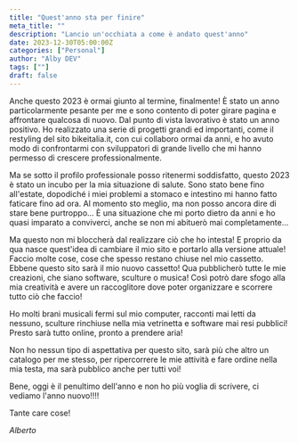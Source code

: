 ```yaml
---
title: "Quest'anno sta per finire"
meta_title: ""
description: "Lancio un'occhiata a come è andato quest'anno"
date: 2023-12-30T05:00:00Z
categories: ["Personal"]
author: "Alby DEV"
tags: [""]
draft: false
---
```


Anche questo 2023 è ormai giunto al termine, finalmente!
È stato un anno particolarmente pesante per me e sono contento di poter girare pagina e affrontare qualcosa di nuovo.
Dal punto di vista lavorativo è stato un anno positivo. Ho realizzato una serie di progetti grandi ed importanti, come il restyling del sito bikeitalia.it, con cui collaboro ormai da anni, e ho avuto modo di confrontarmi con sviluppatori di grande livello che mi hanno permesso di crescere professionalmente.

Ma se sotto il profilo professionale posso ritenermi soddisfatto, questo 2023 è stato un incubo per la mia situazione di salute. Sono stato bene fino all'estate, dopodiché i miei problemi a stomaco e intestino mi hanno fatto faticare fino ad ora.
Al momento sto meglio, ma non posso ancora dire di stare bene purtroppo... È una situazione che mi porto dietro da anni e ho quasi imparato a conviverci, anche se non mi abituerò mai completamente...

Ma questo non mi bloccherà dal realizzare ciò che ho intesta! E proprio da qua nasce quest'idea di cambiare il mio sito e portarlo alla versione attuale! Faccio molte cose, cose che spesso restano chiuse nel mio cassetto. Ebbene questo sito sarà il mio nuovo cassetto! Qua pubblicherò tutte le mie creazioni, che siano software, sculture o musica! Così potrò dare sfogo alla mia creatività e avere un raccoglitore dove poter organizzare e scorrere tutto ciò che faccio!

Ho molti brani musicali fermi sul mio computer, racconti mai letti da nessuno, sculture rinchiuse nella mia vetrinetta e software mai resi pubblici! Presto sarà tutto online, pronto a prendere aria!

Non ho nessun tipo di aspettativa per questo sito, sarà più che altro un catalogo per me stesso, per ripercorrere le mie attività e fare ordine nella mia testa, ma sarà pubblico anche per tutti voi!

Bene, oggi è il penultimo dell'anno e non ho più voglia di scrivere, ci vediamo l'anno nuovo!!!!

Tante care cose!

*Alberto*

